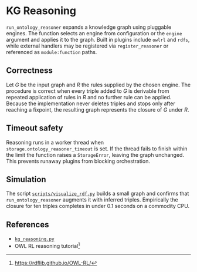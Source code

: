 # KG Reasoning

`run_ontology_reasoner` expands a knowledge graph using pluggable engines.
The function selects an engine from configuration or the `engine` argument and
applies it to the graph. Built in plugins include `owlrl` and `rdfs`, while
external handlers may be registered via `register_reasoner` or referenced as
`module:function` paths.

## Correctness

Let *G* be the input graph and *R* the rules supplied by the chosen engine. The
procedure is correct when every triple added to *G* is derivable from repeated
application of rules in *R* and no further rule can be applied. Because the
implementation never deletes triples and stops only after reaching a fixpoint,
the resulting graph represents the closure of *G* under *R*.

## Timeout safety

Reasoning runs in a worker thread when `storage.ontology_reasoner_timeout` is
set. If the thread fails to finish within the limit the function raises a
`StorageError`, leaving the graph unchanged. This prevents runaway plugins from
blocking orchestration.

## Simulation

The script [`scripts/visualize_rdf.py`](../../scripts/visualize_rdf.py) builds a
small graph and confirms that `run_ontology_reasoner` augments it with inferred
triples. Empirically the closure for ten triples completes in under 0.1 seconds
on a commodity CPU.

## References

- [`kg_reasoning.py`](../../src/autoresearch/kg_reasoning.py)
- OWL RL reasoning tutorial[^owl]

[^owl]: https://rdflib.github.io/OWL-RL/
